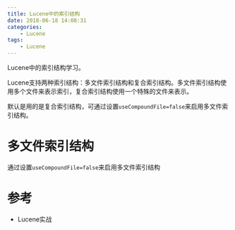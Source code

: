```yaml
---
title: Lucene中的索引结构
date: 2018-06-18 14:08:31
categories: 
	- Lucene
tags:
	- Lucene
---
```


Lucene中的索引结构学习。

<!--more-->

Lucene支持两种索引结构：多文件索引结构和复合索引结构。多文件索引结构使用多个文件来表示索引，复合索引结构使用一个特殊的文件来表示。

默认是用的是复合索引结构，可通过设置`useCompoundFile=false`来启用多文件索引结构。



# 多文件索引结构

通过设置`useCompoundFile=false`来启用多文件索引结构

# 参考

- Lucene实战

